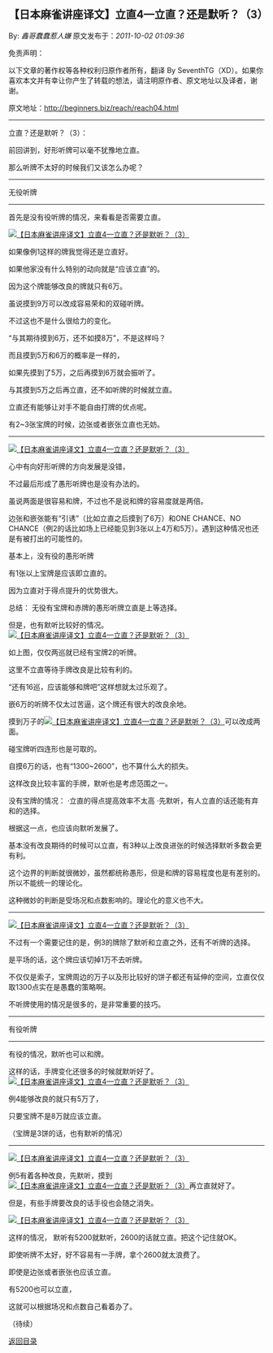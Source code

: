 ## 【日本麻雀讲座译文】立直4—立直？还是默听？（3）

By: *鑫哥蠢蠢惹人嫌* 原文发布于：*2011-10-02 01:09:36*

免责声明：

以下文章的著作权等各种权利归原作者所有，翻译 By
SeventhTG（XD）。如果你喜欢本文并有幸让你产生了转载的想法，请注明原作者、原文地址以及译者，谢谢。

原文地址：http://beginners.biz/reach/reach04.html

------------------------------------------------------------------------------------

立直？还是默听？（3）：

前回讲到，好形听牌可以毫不犹豫地立直。

那么听牌不太好的时候我们又该怎么办呢？

------------------------------------------------------------------------------------

无役听牌

------------------------------------------------------------------------------------

首先是没有役听牌的情况，来看看是否需要立直。

[![【日本麻雀讲座译文】立直4&mdash;立直？还是默听？（3）](http://s10.sinaimg.cn/middle/7f78b76fgae3fe7270e39&amp;690)](http://photo.blog.sina.com.cn/showpic.html#blogid=7f78b76f0100xolj&url=http://s10.sinaimg.cn/orignal/7f78b76fgae3fe7270e39)

如果像例1这样的牌我觉得还是立直好。

如果他家没有什么特别的动向就是“应该立直”的。

因为这个牌能够改良的牌就只有6万。

虽说摸到9万可以改成容易荣和的双碰听牌。

不过这也不是什么很给力的变化。

“与其期待摸到6万，还不如摸8万”，不是这样吗？

而且摸到5万和6万的概率是一样的，

如果先摸到了5万，之后再摸到6万就会振听了。

与其摸到5万之后再立直，还不如听牌的时候就立直。

立直还有能够让对手不能自由打牌的优点呢。

有2~3张宝牌的时候，边张或者嵌张立直也无妨。

------------------------------------------------------------------------------------
[![【日本麻雀讲座译文】立直4&mdash;立直？还是默听？（3）](http://s11.sinaimg.cn/middle/7f78b76fgae3fff5ceefa&amp;690)](http://photo.blog.sina.com.cn/showpic.html#blogid=7f78b76f0100xolj&url=http://s11.sinaimg.cn/orignal/7f78b76fgae3fff5ceefa)

心中有向好形听牌的方向发展是没错，

不过最后形成了愚形听牌也是没有办法的。

虽说两面是很容易和牌，不过也不是说和牌的容易度就是两倍。

边张和嵌张能有“引诱”（比如立直之后摸到了6万）和ONE CHANCE、NO
CHANCE（例2的话比如场上已经能见到3张以上4万和5万）。遇到这种情况也还是有被打出的可能性的。

基本上，没有役的愚形听牌

有1张以上宝牌是应该即立直的。

因为立直对于得点提升的优势很大。

总结：
无役有宝牌和赤牌的愚形听牌立直是上等选择。

但是，也有默听比较好的情况。
[![【日本麻雀讲座译文】立直4&mdash;立直？还是默听？（3）](http://s4.sinaimg.cn/middle/7f78b76fgae401be3ff53&amp;690)](http://photo.blog.sina.com.cn/showpic.html#blogid=7f78b76f0100xolj&url=http://s4.sinaimg.cn/orignal/7f78b76fgae401be3ff53)

如上图，仅仅两巡就已经有宝牌2的听牌。

这里不立直等待手牌改良是比较有利的。

“还有16巡，应该能够和牌吧”这样想就太过乐观了。

嵌6万的听牌不仅太过苦逼，这个牌还有很大的改良余地。

摸到万子的[![【日本麻雀讲座译文】立直4&mdash;立直？还是默听？（3）](http://s1.sinaimg.cn/middle/7f78b76fgae4028ddc390&amp;690)](http://photo.blog.sina.com.cn/showpic.html#blogid=7f78b76f0100xolj&url=http://s1.sinaimg.cn/orignal/7f78b76fgae4028ddc390)可以改成两面。

碰宝牌听四连形也是可取的。

自摸6万的话，也有“1300~2600”，也不算什么大的损失。

这样改良比较丰富的手牌，默听也是考虑范围之一。

没有宝牌的情况：
·立直的得点提高效率不太高
·先默听，有人立直的话还能有弃和的选择。

根据这一点，也应该向默听发展了。

基本没有改良期待的时候可以立直，有3种以上改良进张的时候选择默听多数会更有利。

这个边界的判断就很微妙，虽然都统称愚形，但是和牌的容易程度也是有差别的。所以不能统一的理论化。

这种微妙的判断是受场况和点数影响的。理论化的意义也不大。

------------------------------------------------------------------------------------
[![【日本麻雀讲座译文】立直4&mdash;立直？还是默听？（3）](http://s3.sinaimg.cn/middle/7f78b76fgae4050348882&amp;690)](http://photo.blog.sina.com.cn/showpic.html#blogid=7f78b76f0100xolj&url=http://s3.sinaimg.cn/orignal/7f78b76fgae4050348882)

不过有一个需要记住的是，例3的牌除了默听和立直之外，还有不听牌的选择。

是平场的话，这个牌应该切掉1万不去听牌。

不仅仅是索子，宝牌周边的万子以及形比较好的饼子都还有延伸的空间，立直仅仅取1300点实在是愚蠢的策略啊。

不听牌使用的情况是很多的，是非常重要的技巧。

------------------------------------------------------------------------------------

有役听牌

------------------------------------------------------------------------------------

有役的情况，默听也可以和牌。

这样的话，手牌变化还很多的时候就默听好了。
[![【日本麻雀讲座译文】立直4&mdash;立直？还是默听？（3）](http://s7.sinaimg.cn/middle/7f78b76fgae4074339c96&amp;690)](http://photo.blog.sina.com.cn/showpic.html#blogid=7f78b76f0100xolj&url=http://s7.sinaimg.cn/orignal/7f78b76fgae4074339c96)

例4能够改良的就只有5万了，

只要宝牌不是8万就应该立直。

（宝牌是3饼的话，也有默听的情况）

------------------------------------------------------------------------------------
[![【日本麻雀讲座译文】立直4&mdash;立直？还是默听？（3）](http://s11.sinaimg.cn/middle/7f78b76fgae408145b97a&amp;690)](http://photo.blog.sina.com.cn/showpic.html#blogid=7f78b76f0100xolj&url=http://s11.sinaimg.cn/orignal/7f78b76fgae408145b97a)

例5有着各种改良，先默听，摸到[![【日本麻雀讲座译文】立直4&mdash;立直？还是默听？（3）](http://s6.sinaimg.cn/middle/7f78b76fgae40841db3a5&amp;690)](http://photo.blog.sina.com.cn/showpic.html#blogid=7f78b76f0100xolj&url=http://s6.sinaimg.cn/orignal/7f78b76fgae40841db3a5)再立直就好了。

但是，有些手牌要改良的话手役也会随之消失。

[![【日本麻雀讲座译文】立直4&mdash;立直？还是默听？（3）](http://s16.sinaimg.cn/middle/7f78b76fgae408a57ad8f&amp;690)](http://photo.blog.sina.com.cn/showpic.html#blogid=7f78b76f0100xolj&url=http://s16.sinaimg.cn/orignal/7f78b76fgae408a57ad8f)

这样的情况，
默听有5200就默听，2600的话就立直。把这个记住就OK。

即使听牌不太好，好不容易有一手牌，拿个2600就太浪费了。

即使是边张或者嵌张也应该立直。

有5200也可以立直，

这就可以根据场况和点数自己看着办了。

（待续）

[返回目录](index.html)
